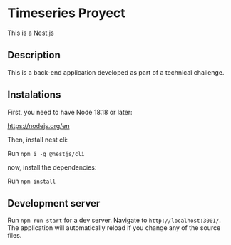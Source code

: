 # Timeseries Proyect

This is a [Nest.js](https://github.com/nestjs/nest) 

## Description
This is a back-end application developed as part of a technical challenge.

## Instalations

First, you need to have Node 18.18 or later:

https://nodejs.org/en

Then, install nest cli:

Run `npm i -g @nestjs/cli`

now, install the dependencies:

Run `npm install`

## Development server

Run `npm run start` for a dev server. Navigate to `http://localhost:3001/`. The application will automatically reload if you change any of the source files.



